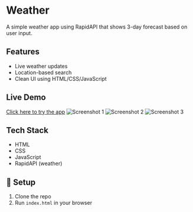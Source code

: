 #  Weather

A simple weather app using RapidAPI that shows 3-day forecast based on user input.

## Features
- Live weather updates
- Location-based search
- Clean UI using HTML/CSS/JavaScript




## Live Demo
[Click here to try the app](http://127.0.0.1:5500/index.html#)
![Screenshot 1](screenshots/sc1.png.png)
![Screenshot 2](screenshots/sc2.png.png)
![Screenshot 3](screenshots/sc3.png.png)

## Tech Stack
- HTML
- CSS
- JavaScript
- RapidAPI (weather)

## 📁 Setup
1. Clone the repo
2. Run `index.html` in your browser

